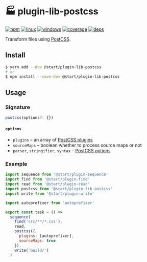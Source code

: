 # 🏭 plugin-lib-postcss

[![npm](https://img.shields.io/npm/v/@start/plugin-lib-postcss.svg?style=flat-square)](https://www.npmjs.com/package/@start/plugin-lib-postcss) [![linux](https://img.shields.io/travis/deepsweet/start/master.svg?label=linux&style=flat-square)](https://travis-ci.org/deepsweet/start) [![windows](https://img.shields.io/appveyor/ci/deepsweet/start/master.svg?label=windows&style=flat-square)](https://ci.appveyor.com/project/deepsweet/start) [![coverage](https://img.shields.io/codecov/c/github/deepsweet/start/master.svg?style=flat-square)](https://codecov.io/github/deepsweet/start) [![deps](https://david-dm.org/deepsweet/start.svg?path=packages/plugin-lib-postcss&style=flat-square)](https://david-dm.org/deepsweet/start?path=packages/plugin-lib-postcss)

Transform files using [PostCSS](https://postcss.org/).

## Install

```sh
$ yarn add --dev @start/plugin-lib-postcss
# or
$ npm install --save-dev @start/plugin-lib-postcss
```

## Usage

### Signature

```ts
postcss(options?: {})
```

#### `options`

* `plugins` – an array of [PostCSS plugins](https://github.com/postcss/postcss#plugins)
* `sourceMaps` – boolean whether to process source maps or not
* `parser`, `stringifier`, `syntax` – [PostCSS options](https://github.com/postcss/postcss#options)

### Example

```js
import sequence from '@start/plugin-sequence'
import find from '@start/plugin-find'
import read from '@start/plugin-read'
import postcss from '@start/plugin-lib-postcss'
import write from '@start/plugin-write'

import autoprefixer from 'autoprefixer'

export const task = () =>
  sequence(
    find('src/**/*.css'),
    read,
    postcss({
      plugins: [autoprefixer],
      sourceMaps: true
    }),
    write('build/')
  )
```
